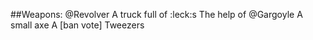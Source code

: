   ##Weapons:
  @Revolver
  A truck full of :leck:s
  The help of @Gargoyle
  A small axe
  A [ban vote]
  Tweezers